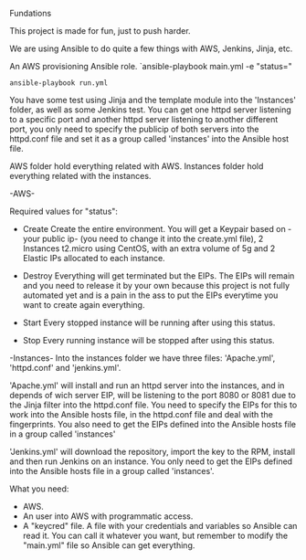 Fundations

This project is made for fun, just to push harder.

We are using Ansible to do quite a few things with AWS, Jenkins, Jinja, etc.

An AWS provisioning Ansible role.
`ansible-playbook main.yml -e "status="

`ansible-playbook run.yml`

You have some test using Jinja and the template module into the 'Instances' folder, as well as some Jenkins test.
You can get one httpd server listening to a specific port and another httpd server listening to another different port, you only need to specify the publicip of both servers into the httpd.conf file and set it as a group called 'instances' into the Ansible host file.

AWS folder hold everything related with AWS.
Instances folder hold everything related with the instances.

-AWS-

Required values for "status": 

- Create
Create the entire environment.
You will get a Keypair based on -your public ip- (you need to change it into the create.yml file), 2 Instances t2.micro using CentOS, with an extra volume of 5g and 2 Elastic IPs allocated to each instance.

- Destroy
Everything will get terminated but the EIPs. The EIPs will remain and you need to release it by your own because this project is not fully automated yet and is a pain in the ass to put the EIPs everytime you want to create again everything.

- Start
Every stopped instance will be running after using this status.

- Stop
Every running instance will be stopped after using this status.


-Instances-
Into the instances folder we have three files: 'Apache.yml', 'httpd.conf' and 'jenkins.yml'.

'Apache.yml' will install and run an httpd server into the instances, and in depends of wich server EIP, will be listening to the port 8080 or 8081 due to the Jinja filter into the httpd.conf file.
You need to specify the EIPs for this to work into the Ansible hosts file, in the httpd.conf file and deal with the fingerprints.
You also need to get the EIPs defined into the Ansible hosts file in a group called 'instances'

'Jenkins.yml' will download the repository, import the key to the RPM, install and then run Jenkins on an instance.
You only need to get the EIPs defined into the Ansible hosts file in a group called 'instances'.

What you need:
- AWS.
- An user into AWS with programmatic access.
- A "keycred" file. A file with your credentials and variables so Ansible can read it.
You can call it whatever you want, but remember to modify the "main.yml" file so Ansible can get everything.
